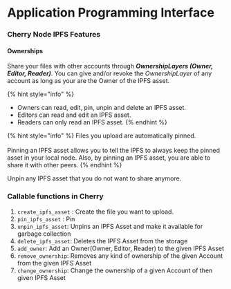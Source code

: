 # Application Programming Interface

### Cherry Node IPFS Features

#### Ownerships

Share your files with other accounts through _**OwnershipLayers (Owner, Editor, Reader)**_. You can give and/or revoke the _OwnershipLayer_ of any account as long as your are the Owner of the IPFS asset.

{% hint style="info" %}
* Owners can read, edit, pin, unpin and delete an IPFS asset.
* Editors can read and edit an IPFS asset.
* Readers can only read an IPFS asset.
{% endhint %}

{% hint style="info" %}
Files you upload are automatically pinned.\
\
Pinning an IPFS asset allows you to tell the IPFS to always keep the pinned asset in your local node. Also, by pinning an IPFS asset, you are able to share it with other peers.
{% endhint %}

Unpin any IPFS asset that you do not want to share anymore.

### Callable functions in Cherry

1. `create_ipfs_asset` : Create the file you want to upload.
2. `pin_ipfs_asset` : Pin
3. `unpin_ipfs_asset`: Unpins an IPFS Asset and make it available for garbage collection
4. `delete_ipfs_asset`: Deletes the IPFS Asset from the storage
5. `add_owner`: Add an Owner(Owner, Editor, Reader) to the given IPFS Asset
6. `remove_ownership`: Removes any kind of ownership of the given Account from the given IPFS Asset
7. `change_ownership`: Change the ownership of a given Account of then given IPFS Asset
